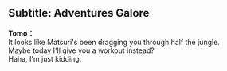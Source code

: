 # 

  
## Subtitle: Adventures Galore
  
**Tomo：**  
It looks like Matsuri's been dragging you through half the jungle.  
Maybe today I'll give you a workout instead?  
 Haha, I'm just kidding.  
